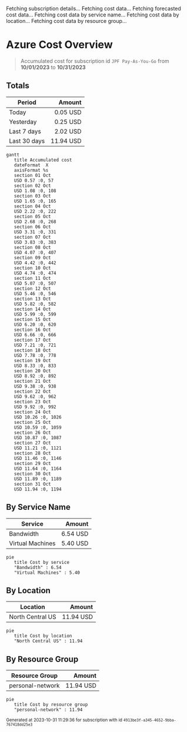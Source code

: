 Fetching subscription details...
Fetching cost data...
Fetching forecasted cost data...
Fetching cost data by service name...
Fetching cost data by location...
Fetching cost data by resource group...
# Azure Cost Overview

> Accumulated cost for subscription id `JPF Pay-As-You-Go` from **10/01/2023** to **10/31/2023**

## Totals

|Period|Amount|
|---|---:|
|Today|0.05 USD|
|Yesterday|0.25 USD|
|Last 7 days|2.02 USD|
|Last 30 days|11.94 USD|

```mermaid
gantt
   title Accumulated cost
   dateFormat  X
   axisFormat %s
   section 01 Oct
   USD 0.57 :0, 57
   section 02 Oct
   USD 1.08 :0, 108
   section 03 Oct
   USD 1.65 :0, 165
   section 04 Oct
   USD 2.22 :0, 222
   section 05 Oct
   USD 2.68 :0, 268
   section 06 Oct
   USD 3.31 :0, 331
   section 07 Oct
   USD 3.83 :0, 383
   section 08 Oct
   USD 4.07 :0, 407
   section 09 Oct
   USD 4.42 :0, 442
   section 10 Oct
   USD 4.74 :0, 474
   section 11 Oct
   USD 5.07 :0, 507
   section 12 Oct
   USD 5.46 :0, 546
   section 13 Oct
   USD 5.82 :0, 582
   section 14 Oct
   USD 5.99 :0, 599
   section 15 Oct
   USD 6.20 :0, 620
   section 16 Oct
   USD 6.66 :0, 666
   section 17 Oct
   USD 7.21 :0, 721
   section 18 Oct
   USD 7.78 :0, 778
   section 19 Oct
   USD 8.33 :0, 833
   section 20 Oct
   USD 8.92 :0, 892
   section 21 Oct
   USD 9.38 :0, 938
   section 22 Oct
   USD 9.62 :0, 962
   section 23 Oct
   USD 9.92 :0, 992
   section 24 Oct
   USD 10.26 :0, 1026
   section 25 Oct
   USD 10.59 :0, 1059
   section 26 Oct
   USD 10.87 :0, 1087
   section 27 Oct
   USD 11.21 :0, 1121
   section 28 Oct
   USD 11.46 :0, 1146
   section 29 Oct
   USD 11.64 :0, 1164
   section 30 Oct
   USD 11.89 :0, 1189
   section 31 Oct
   USD 11.94 :0, 1194
```

## By Service Name

|Service|Amount|
|---|---:|
|Bandwidth|6.54 USD|
|Virtual Machines|5.40 USD|

```mermaid
pie
   title Cost by service
   "Bandwidth" : 6.54
   "Virtual Machines" : 5.40
```

## By Location

|Location|Amount|
|---|---:|
|North Central US|11.94 USD|

```mermaid
pie
   title Cost by location
   "North Central US" : 11.94
```

## By Resource Group

|Resource Group|Amount|
|---|---:|
|personal-network|11.94 USD|

```mermaid
pie
   title Cost by resource group
   "personal-network" : 11.94
```

<sup>Generated at 2023-10-31 11:29:36 for subscription with id `4913be3f-a345-4652-9bba-767418dd25e3`</sup>
